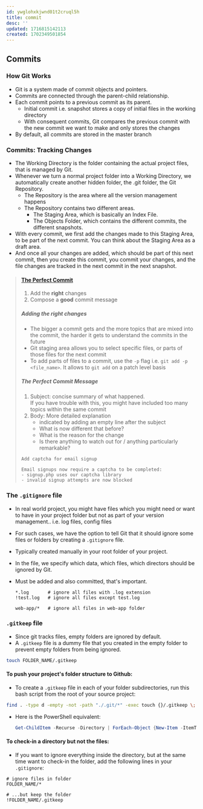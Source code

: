 ```yaml
---
id: ywglohxkjwnd01t2cruql5h
title: commit
desc: ''
updated: 1716815142113
created: 1702349501854
---
```


## Commits
### How Git Works

-   Git is a system made of commit objects and pointers.
-   Commits are connected through the parent-child relationship.
-   Each commit points to a previous commit as its parent.
    -   Initial commit i.e. snapshot stores a copy of initial files in the working directory
    -   With consequent commits, Git compares the previous commit with the new commit we want to make and only stores the changes
-   By default, all commits are stored in the master branch

### Commits: Tracking Changes

-   The Working Directory is the folder containing the actual project files, that is managed by Git.
-   Whenever we turn a normal project folder into a Working Directory, we automatically create another hidden folder, the .git folder, the Git Repository.
    -   The Repository is the area where all the version management happens
    -   The Repository contains two different areas.
        -   The Staging Area, which is basically an Index File.
        -   The Objects Folder, which contains the different commits, the different snapshots.
-   With every commit, we first add the changes made to this Staging Area, to be part of the next commit. You can think about the Staging Area as a draft area.
-   And once all your changes are added, which should be part of this next commit, then you create this commit, you commit your changes, and the file changes are tracked in the next commit in the next snapshot.

> #### [The Perfect Commit](https://www.youtube.com/watch?v=Dy5t_H2PRrk)
>
> 1.  Add the **right** changes
> 2.  Compose a **good** commit message
>
> ##### Adding the right changes
>
> -   The bigger a commit gets and the more topics that are mixed into the commit, the harder it gets to understand the commits in the future
> -   Git staging area allows you to select specific files, or parts of those files for the next commit
> -   To add parts of files to a commit, use the `-p` flag i.e. `git add -p <file_name>`. It allows to `git add` on a patch level basis
>
> ##### The Perfect Commit Message
>
> 1.  Subject: concise summary of what happened.  
>     If you have trouble with this, you might have included too many topics within the same commit
> 2.  Body: More detailed explanation
>     -   indicated by adding an empty line after the subject
>     -   What is now different that before?
>     -   What is the reason for the change
>     -   Is there anything to watch out for / anything particularly remarkable?
>
>   ```text
>   Add captcha for email signup
>
>   Email signups now require a captcha to be completed:
>   - signup.php uses our captcha library
>   - invalid signup attempts are now blocked
>   ```


### The `.gitignore` file

-   In real world project, you might have files which you might need or want to have in your project folder but not as part of your version management.. i.e. log files, config files
-   For such cases, we have the option to tell Git that it should ignore some files or folders by creating a `.gitignore` file.
-   Typically created manually in your root folder of your project.
-   In the file, we specify which data, which files, which directors should be ignored by Git.
-   Must be added and also committed, that's important.

    ```raw
    *.log       # ignore all files with .log extension
    !test.log   # ignore all files except test.log

    web-app/*   # ignore all files in web-app folder

    ```

### `.gitkeep` file
- Since git tracks files, empty folders are ignored by default.
- A `.gitkeep` file is a dummy file that you created in the empty folder to prevent empty folders from being ignored.
``` sh
touch FOLDER_NAME/.gitkeep
```

#### To push your project's folder structure to Github:
- To create a `.gitkeep` file in each of your folder subdirectories, run this bash script from the root of your source project:
``` bash
find . -type d -empty -not -path "./.git/*" -exec touch {}/.gitkeep \;
```
- Here is the PowerShell equivalent:
    ``` powershell
    Get-ChildItem -Recurse -Directory | ForEach-Object {New-Item -ItemType file -Path "$($_.FullName)" -Name ".gitkeep" }
    ```

#### To check-in a directory but not the files:
- If you want to ignore everything inside the directory, but at the same time want to check-in the folder, add the following lines in your `.gitignore`:
``` gitignore
# ignore files in folder
FOLDER_NAME/*

# ...but keep the folder
!FOLDER_NAME/.gitkeep
```